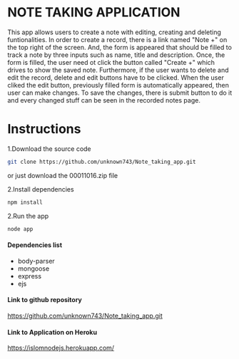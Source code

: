 # NOTE TAKING APPLICATION

This app allows users to create a note with editing, creating and deleting funtionalities. In order to create a record, there is a link named "Note +" on the top right of the screen. And, the form is appeared that should be filled to track  a note by three inputs such as name, title and description. Once, the form is filled, the user need ot click the button called "Create +" which drives to show the saved note. Furthermore, if the user wants to delete and edit the record, delete and edit buttons have to be clicked. When the user cliked the edit button, previously filled form is automatically appeared, then user can make changes. To save the changes, there is submit button to do it and every changed stuff can be seen in the recorded notes page.

# Instructions
1.Download the source code
```bash
git clone https://github.com/unknown743/Note_taking_app.git
```

or just download the 00011016.zip file

2.Install dependencies 
```bash
npm install
```

2.Run the app
```bash
node app
```

#### Dependencies list

- body-parser
- mongoose
- express
- ejs


#### Link to github repository
https://github.com/unknown743/Note_taking_app.git

#### Link to Application on Heroku
https://islomnodejs.herokuapp.com/
